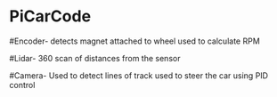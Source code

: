 # PiCarCode

#Encoder- detects magnet attached to wheel used to calculate RPM

#Lidar- 360 scan of distances from the sensor

#Camera- Used to detect lines of track used to steer the car using PID control
